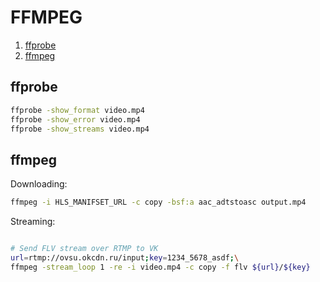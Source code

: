 # FFMPEG
1. [ffprobe](#ffprobe)
2. [ffmpeg](#ffmpeg)

## ffprobe
```bash
ffprobe -show_format video.mp4
ffprobe -show_error video.mp4
ffprobe -show_streams video.mp4
```

## ffmpeg

Downloading:
```bash
ffmpeg -i HLS_MANIFSET_URL -c copy -bsf:a aac_adtstoasc output.mp4
```

Streaming:
```bash

# Send FLV stream over RTMP to VK
url=rtmp://ovsu.okcdn.ru/input;key=1234_5678_asdf;\
ffmpeg -stream_loop 1 -re -i video.mp4 -c copy -f flv ${url}/${key}
```
